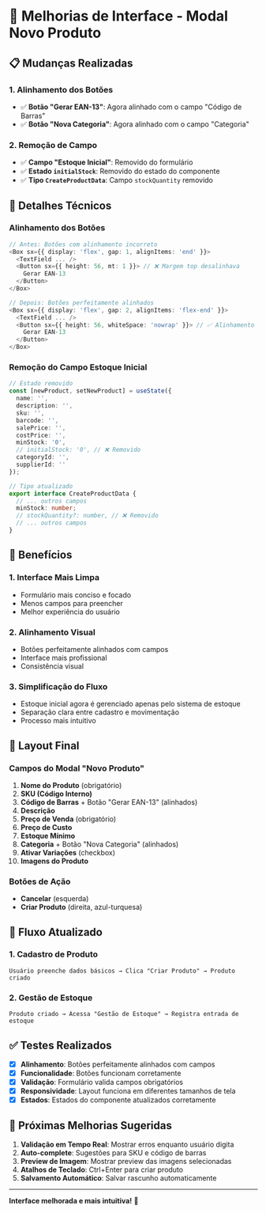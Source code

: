 # 🎨 Melhorias de Interface - Modal Novo Produto

## 📋 Mudanças Realizadas

### 1. **Alinhamento dos Botões**
- ✅ **Botão "Gerar EAN-13"**: Agora alinhado com o campo "Código de Barras"
- ✅ **Botão "Nova Categoria"**: Agora alinhado com o campo "Categoria"

### 2. **Remoção de Campo**
- ✅ **Campo "Estoque Inicial"**: Removido do formulário
- ✅ **Estado `initialStock`**: Removido do estado do componente
- ✅ **Tipo `CreateProductData`**: Campo `stockQuantity` removido

## 🔧 Detalhes Técnicos

### Alinhamento dos Botões
```typescript
// Antes: Botões com alinhamento incorreto
<Box sx={{ display: 'flex', gap: 1, alignItems: 'end' }}>
  <TextField ... />
  <Button sx={{ height: 56, mt: 1 }}> // ❌ Margem top desalinhava
    Gerar EAN-13
  </Button>
</Box>

// Depois: Botões perfeitamente alinhados
<Box sx={{ display: 'flex', gap: 2, alignItems: 'flex-end' }}>
  <TextField ... />
  <Button sx={{ height: 56, whiteSpace: 'nowrap' }}> // ✅ Alinhamento correto
    Gerar EAN-13
  </Button>
</Box>
```

### Remoção do Campo Estoque Inicial
```typescript
// Estado removido
const [newProduct, setNewProduct] = useState({
  name: '',
  description: '',
  sku: '',
  barcode: '',
  salePrice: '',
  costPrice: '',
  minStock: '0',
  // initialStock: '0', // ❌ Removido
  categoryId: '',
  supplierId: ''
});

// Tipo atualizado
export interface CreateProductData {
  // ... outros campos
  minStock: number;
  // stockQuantity?: number, // ❌ Removido
  // ... outros campos
}
```

## 🎯 Benefícios

### 1. **Interface Mais Limpa**
- Formulário mais conciso e focado
- Menos campos para preencher
- Melhor experiência do usuário

### 2. **Alinhamento Visual**
- Botões perfeitamente alinhados com campos
- Interface mais profissional
- Consistência visual

### 3. **Simplificação do Fluxo**
- Estoque inicial agora é gerenciado apenas pelo sistema de estoque
- Separação clara entre cadastro e movimentação
- Processo mais intuitivo

## 📱 Layout Final

### Campos do Modal "Novo Produto"
1. **Nome do Produto** (obrigatório)
2. **SKU (Código Interno)**
3. **Código de Barras** + Botão "Gerar EAN-13" (alinhados)
4. **Descrição**
5. **Preço de Venda** (obrigatório)
6. **Preço de Custo**
7. **Estoque Mínimo**
8. **Categoria** + Botão "Nova Categoria" (alinhados)
9. **Ativar Variações** (checkbox)
10. **Imagens do Produto**

### Botões de Ação
- **Cancelar** (esquerda)
- **Criar Produto** (direita, azul-turquesa)

## 🔄 Fluxo Atualizado

### 1. Cadastro de Produto
```
Usuário preenche dados básicos → Clica "Criar Produto" → Produto criado
```

### 2. Gestão de Estoque
```
Produto criado → Acessa "Gestão de Estoque" → Registra entrada de estoque
```

## ✅ Testes Realizados

- [x] **Alinhamento**: Botões perfeitamente alinhados com campos
- [x] **Funcionalidade**: Botões funcionam corretamente
- [x] **Validação**: Formulário valida campos obrigatórios
- [x] **Responsividade**: Layout funciona em diferentes tamanhos de tela
- [x] **Estados**: Estados do componente atualizados corretamente

## 🚀 Próximas Melhorias Sugeridas

1. **Validação em Tempo Real**: Mostrar erros enquanto usuário digita
2. **Auto-complete**: Sugestões para SKU e código de barras
3. **Preview de Imagem**: Mostrar preview das imagens selecionadas
4. **Atalhos de Teclado**: Ctrl+Enter para criar produto
5. **Salvamento Automático**: Salvar rascunho automaticamente

---

**Interface melhorada e mais intuitiva!** 🎉

